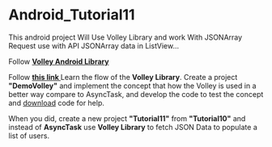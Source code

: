 # Android_Tutorial11
This android project Will Use Volley Library and work With JSONArray Request use with API JSONArray data in ListView...

Follow **[Volley Android Library](https://developer.android.com/training/volley)**

Follow **[this link ](https://www.geeksforgeeks.org/volley-library-in-android/)[](http://www.itsalif.info/content/android-volley-tutorial-http-get-post-put)**  Learn the flow of the  **Volley Library**. Create a project  **"DemoVolley"**  and implement the concept that how the Volley is used in a better way compare to AsyncTask, and develop the code to test the concept and  [download](https://canvas.instructure.com/courses/2150560/files/100709324/download?wrap=1 "DemoVolley.zip") code for help.

When you did, create a new project  **"Tutorial11"**  from  **"Tutorial10"**  and instead of  **AsyncTask**  use  **Volley Library**  to fetch JSON Data to populate a list of users.
